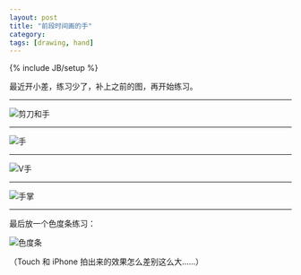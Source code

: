 ```yaml
---
layout: post
title: "前段时间画的手"
category: 
tags: [drawing, hand]
---
```

{% include JB/setup %}

最近开小差，练习少了，补上之前的图，再开始练习。

----
![剪刀和手](http://oppih.me/drawing/2012-02-17-hand-scissors.jpg "Hand and scissors")

----
![手](http://oppih.me/drawing/2012-02-18-hand.jpg "Hand practice")

----
![V手](http://oppih.me/drawing/2012-02-20-hand-V.jpg "hand V")

----
![手掌](http://oppih.me/drawing/2012-02-25-hand.jpg "Hand")

----
最后放一个色度条练习：

![色度条](http://oppih.me/drawing/2012-02-19-fade.jpg "色度条")

（Touch 和 iPhone 拍出来的效果怎么差别这么大……）